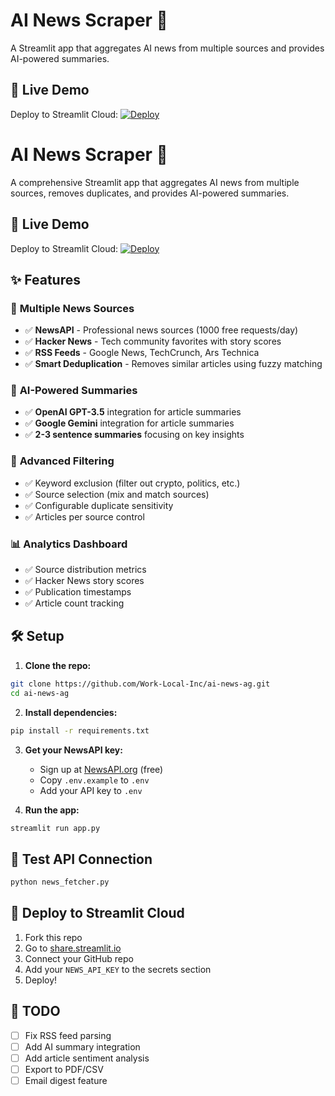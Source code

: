 # AI News Scraper 🤖

A Streamlit app that aggregates AI news from multiple sources and provides AI-powered summaries.

## 🚀 Live Demo
Deploy to Streamlit Cloud: [![Deploy](https://static.streamlit.io/badges/streamlit_badge_black_white.svg)](https://share.streamlit.io/)

# AI News Scraper 🤖

A comprehensive Streamlit app that aggregates AI news from multiple sources, removes duplicates, and provides AI-powered summaries.

## 🚀 Live Demo
Deploy to Streamlit Cloud: [![Deploy](https://static.streamlit.io/badges/streamlit_badge_black_white.svg)](https://share.streamlit.io/)

## ✨ Features

### 📡 **Multiple News Sources**
- ✅ **NewsAPI** - Professional news sources (1000 free requests/day)
- ✅ **Hacker News** - Tech community favorites with story scores
- ✅ **RSS Feeds** - Google News, TechCrunch, Ars Technica
- ✅ **Smart Deduplication** - Removes similar articles using fuzzy matching

### 🤖 **AI-Powered Summaries**
- ✅ **OpenAI GPT-3.5** integration for article summaries
- ✅ **Google Gemini** integration for article summaries  
- ✅ **2-3 sentence summaries** focusing on key insights

### 🔧 **Advanced Filtering**
- ✅ Keyword exclusion (filter out crypto, politics, etc.)
- ✅ Source selection (mix and match sources)
- ✅ Configurable duplicate sensitivity
- ✅ Articles per source control

### 📊 **Analytics Dashboard**
- ✅ Source distribution metrics
- ✅ Hacker News story scores
- ✅ Publication timestamps
- ✅ Article count tracking

## 🛠️ Setup

1. **Clone the repo:**
```bash
git clone https://github.com/Work-Local-Inc/ai-news-ag.git
cd ai-news-ag
```

2. **Install dependencies:**
```bash
pip install -r requirements.txt
```

3. **Get your NewsAPI key:**
   - Sign up at [NewsAPI.org](https://newsapi.org/register) (free)
   - Copy `.env.example` to `.env`
   - Add your API key to `.env`

4. **Run the app:**
```bash
streamlit run app.py
```

## 🧪 Test API Connection

```bash
python news_fetcher.py
```

## 🚀 Deploy to Streamlit Cloud

1. Fork this repo
2. Go to [share.streamlit.io](https://share.streamlit.io/)
3. Connect your GitHub repo
4. Add your `NEWS_API_KEY` to the secrets section
5. Deploy!

## 📝 TODO

- [ ] Fix RSS feed parsing
- [ ] Add AI summary integration
- [ ] Add article sentiment analysis
- [ ] Export to PDF/CSV
- [ ] Email digest feature
